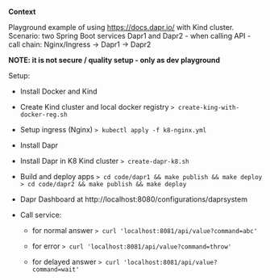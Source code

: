 __Context__

Playground example of using https://docs.dapr.io/ with Kind cluster.
Scenario: two Spring Boot services Dapr1 and Dapr2 - when calling API - call chain: Nginx/Ingress -> Dapr1 -> Dapr2


__NOTE: it is not secure / quality setup - only as dev playground__


Setup:
* Install Docker and Kind

* Create Kind cluster and local docker registry
`> create-king-with-docker-reg.sh`

* Setup ingress (Nginx)
`> kubectl apply -f k8-nginx.yml`

* Install Dapr

* Install Dapr in K8 Kind cluster
`> create-dapr-k8.sh`

* Build and deploy apps
`> cd code/dapr1 && make publish && make deploy`
`> cd code/dapr2 && make publish && make deploy`

* Dapr Dashboard at http://localhost:8080/configurations/daprsystem


* Call service:
  * for normal answer
    `> curl 'localhost:8081/api/value?command=abc' `

  * for error
    `> curl 'localhost:8081/api/value?command=throw' `

  * for delayed answer
    `> curl 'localhost:8081/api/value?command=wait' `